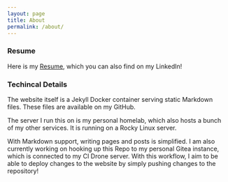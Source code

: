 ```yaml
---
layout: page
title: About
permalink: /about/
---
```




### Resume


Here is my [Resume](/assets/Resume.pdf), which you can also find on my LinkedIn!


### Techincal Details

The website itself is a Jekyll Docker container serving static Markdown files. These files are available on my GitHub.

The server I run this on is my personal homelab, which also hosts a bunch of my other services. It is running on a Rocky Linux server.


With Markdown support, writing pages and posts is simplified. I am also currently working on hooking up this Repo to my personal Gitea instance, which is connected to my CI Drone server. With this workflow, I aim to be able to deploy changes to the website by simply pushing changes to the repository! 





